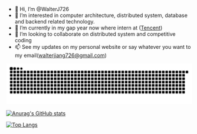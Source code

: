- 👋 Hi, I’m @WalterJ726
- 👀 I’m interested in computer architecture, distributed system, database and backend related technology.
- 🌱 I’m currently in my gap year now where intern at ([Tencent](https://www.tencent.com/))
- 💞️ I’m looking to collaborate on distributed system and competitive coding
- 📫 See my updates on my personal website or say whatever you want to my email(walterjiang726@gmail.com)

<!---
WalterJ726/WalterJ726 is a ✨ special ✨ repository because its `README.md` (this file) appears on your GitHub profile.
You can click the Preview link to take a look at your changes.
--->
![](https://raw.githubusercontent.com/WalterJ726/WalterJ726/main/assets/github-contribution-grid-snake.svg)              

[![Anurag's GitHub stats](https://github-readme-stats-lovat-ten-63.vercel.app/api?username=WalterJ726&show_icons=true)](https://github.com/anuraghazra/github-readme-stats)

[![Top Langs](https://github-readme-stats-lovat-ten-63.vercel.app/api/top-langs/?username=WalterJ726&layout=compact&hide=css,html)](https://github.com/anuraghazra/github-readme-stats)
